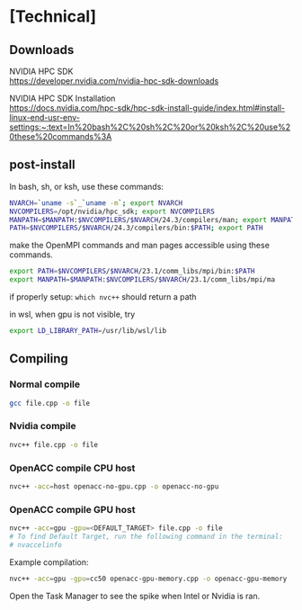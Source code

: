 # [Technical] 

## Downloads
NVIDIA HPC SDK <br>
https://developer.nvidia.com/nvidia-hpc-sdk-downloads

NVIDIA HPC SDK Installation <br>
https://docs.nvidia.com/hpc-sdk/hpc-sdk-install-guide/index.html#install-linux-end-usr-env-settings:~:text=In%20bash%2C%20sh%2C%20or%20ksh%2C%20use%20these%20commands%3A


## post-install
In bash, sh, or ksh, use these commands:
```bash
NVARCH=`uname -s`_`uname -m`; export NVARCH
NVCOMPILERS=/opt/nvidia/hpc_sdk; export NVCOMPILERS 
MANPATH=$MANPATH:$NVCOMPILERS/$NVARCH/24.3/compilers/man; export MANPATH
PATH=$NVCOMPILERS/$NVARCH/24.3/compilers/bin:$PATH; export PATH
``` 

make the OpenMPI commands and man pages accessible using these commands.
```bash
export PATH=$NVCOMPILERS/$NVARCH/23.1/comm_libs/mpi/bin:$PATH
export MANPATH=$MANPATH:$NVCOMPILERS/$NVARCH/23.1/comm_libs/mpi/ma
```
if properly setup: `which nvc++` should return a path

in wsl, when gpu is not visible, try
```bash
export LD_LIBRARY_PATH=/usr/lib/wsl/lib
```

## Compiling
### Normal compile
```bash 
gcc file.cpp -o file 
```

### Nvidia compile 
```bash
nvc++ file.cpp -o file
```

### OpenACC compile CPU host 
```bash
nvc++ -acc=host openacc-no-gpu.cpp -o openacc-no-gpu
```
### OpenACC compile GPU host 
```bash
nvc++ -acc=gpu -gpu=<DEFAULT_TARGET> file.cpp -o file
# To find Default Target, run the following command in the terminal: 
# nvaccelinfo
```

Example compilation:
```bash
nvc++ -acc=gpu -gpu=cc50 openacc-gpu-memory.cpp -o openacc-gpu-memory
```
Open the Task Manager to see the spike when Intel or Nvidia is ran.